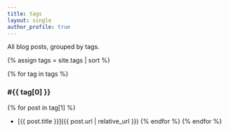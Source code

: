 ```yaml
---
title: tags
layout: single
author_profile: true
---
```



All blog posts, grouped by tags.

{% assign tags = site.tags | sort %}

{% for tag in tags %}
<h3>#{{ tag[0] }}</h3>

{% for post in tag[1] %}
- [{{ post.title }}]({{ post.url | relative_url }})
{% endfor %}
{% endfor %}